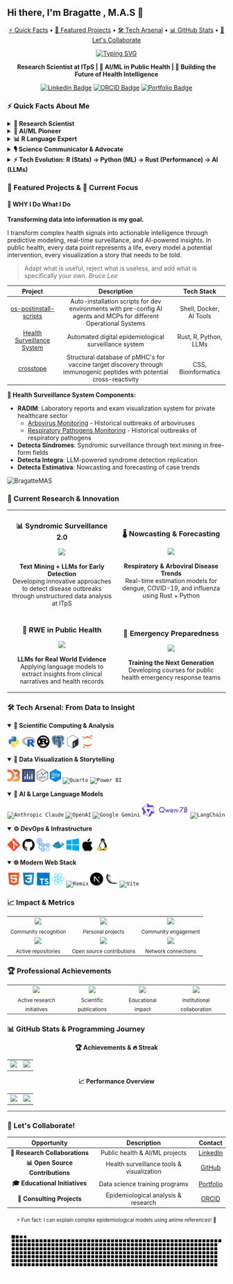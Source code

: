 ## Hi there, I'm Bragatte , M.A.S 👋
<div align="center">

[⚡ Quick Facts](#-quick-facts-about-me) • [🚀 Featured Projects](#-featured-projects--current-focus) • [🛠️ Tech Arsenal](#-tech-arsenal-from-data-to-insight) • [📊 GitHub Stats](#-github-stats--programming-journey) • [🤝 Let's Collaborate](#-lets-collaborate)

</div>



<div align="center">

[![Typing SVG](https://readme-typing-svg.herokuapp.com?font=Fira+Code&pause=1000&color=36BCF7&center=true&vCenter=true&width=600&lines=Transforming+Health+Data+into+Public+Policy;Syndromic+Surveillance+%26+AI+Researcher;Real+World+Evidence+Advocate)](https://git.io/typing-svg)

**Research Scientist at ITpS | 🧬 AI/ML in Public Health | 🚀 Building the Future of Health Intelligence**

[![Linkedin Badge](https://img.shields.io/badge/-Let's%20Connect-blue?style=for-the-badge&logo=Linkedin&logoColor=white&link=www.linkedin.com/in/bragatte)](https://www.linkedin.com/in/bragatte/)
[![ORCID Badge](https://img.shields.io/badge/-ORCID-A6CE39?style=for-the-badge&logo=orcid&logoColor=white&link=https://orcid.org/0000-0001-6031-4755)](https://orcid.org/0000-0001-6031-4755)
[![Portfolio Badge](https://img.shields.io/badge/-View%20Portfolio-green?style=for-the-badge&logo=Portfolio&logoColor=white&link=https://bit.ly/bragatte/)](https://bit.ly/bragatte)

</div>

### ⚡ Quick Facts About Me

<details>
<summary><b>🏥 Research Scientist</b></summary>

  **Leading innovations in syndromic surveillance and health intelligence at [ITpS](https://www.itps.org.br/)**
  * Real World Evidence through AI/ML applications in public health, with emphasis on text mining for syndromic surveillance and predictive modeling for respiratory and arboviral diseases

</details>

<details>
<summary><b>🧬 AI/ML Pioneer</b></summary>

**Daily application of LLMs in health research workflows**
* Configuring and deploying AI agents and MCPs (Model Context Protocols)
*  Active user of Claude-code for accelerated development
*  Transforming how epidemiological research is conducted through AI-assisted analysis

</details>

<details>
<summary><b>📊 R Language Expert</b></summary>

**Recently completed 3-year tenure as Project Coordinator of "Análise de Dados para Qualificação da Gestão em Saúde" at [ICEPi](https://icepi.es.gov.br/) (Jul 2022 - Jun 2025)**

* Designed and delivered comprehensive R programming courses covering the full data science pipeline - from ETL to Machine Learning - specifically tailored for health surveillance professionals 
* 500+ Professionals Trained

</details>

<details>
<summary><b>🎙️ Science Communicator & Advocate</b></summary>

* **Founding member and Data Analysis Group Coordinator at [Rede Análise](https://redeanalise.com.br/)**
* Founding member of Instituto Mario Schenberg

</details>

<details>
<summary><b>⚡ Tech Evolution: R (Stats) → Python (ML) → Rust (Performance) → AI (LLMs)</b></summary>
<p align="left">
<strong>From R mastery to polyglot programming</strong><br>
* Currently exploring high-performance computing for real-time epidemiological surveillance while integrating cutting-edge AI tools into traditional public health workflows
</p>
</details>

### 🚀 Featured Projects & 🎯 Current Focus

#### 🎯 WHY I Do What I Do

**Transforming data into information is my goal.**

I transform complex health signals into actionable intelligence through predictive modeling, real-time surveillance, and AI-powered insights. In public health, every data point represents a life, every model a potential intervention, every visualization a story that needs to be told.
> Adapt what is useful, reject what is useless, and add what is specifically your own.
_Bruce Lee_

<div align="center">

| Project | Description | Tech Stack |
|:---:|:---:|:---:|
| [os-postinstall-scripts](https://github.com/BragatteMAS/os-postinstall-scripts) | Auto-installation scripts for dev environments with pre-config AI agents and MCPs for different Operational Systems | Shell, Docker, AI Tools |
| [Health Surveillance System](https://github.com/InstitutoTodosPelaSaude) | Automated digital epidemiological surveillance system | Rust, R, Python, LLMs |
| [crosstope](https://github.com/BragatteMAS/crosstope) | Structural database of pMHC's for vaccine target discovery through immunogenic peptides with potential cross-reactivity | CSS, Bioinformatics |

</div>

**🔬 Health Surveillance System Components:**
- **RADIM**: Laboratory reports and exam visualization system for private healthcare sector
  - [Arbovirus Monitoring](https://www.itps.org.br/pesquisa/monitoramento-de-arboviroses) - Historical outbreaks of arboviruses
  - [Respiratory Pathogens Monitoring](https://www.itps.org.br/pesquisa/monitoramento-de-patogenos-respiratorios) - Historical outbreaks of respiratory pathogens
- **Detecta Síndromes**: Syndromic surveillance through text mining in free-form fields
- **Detecta Integra**: LLM-powered syndrome detection replication
- **Detecta Estimativa**: Nowcasting and forecasting of case trends



<p align="left"> <img src="https://komarev.com/ghpvc/?username=BragatteMAS" alt="BragatteMAS" /> </p>

### 🚀 Current Research & Innovation

<div align="right">

<table>
<tr>
<td width="50%">
<h3 align="center">📊 Syndromic Surveillance 2.0</h3>
<div align="center">
<img src="https://img.shields.io/badge/Status-Active-success?style=for-the-badge" />
<p>
<strong>Text Mining + LLMs for Early Detection</strong><br>
Developing innovative approaches to detect disease outbreaks through unstructured data analysis at ITpS
</p>
</div>
</td>
<td width="50%">
<h3 align="center">🌡️ Nowcasting & Forecasting</h3>
<div align="center">
<img src="https://img.shields.io/badge/Status-In_Progress-yellow?style=for-the-badge" />
<p>
<strong>Respiratory & Arboviral Disease Trends</strong><br>
Real-time estimation models for dengue, COVID-19, and influenza using Rust + Python
</p>
</div>
</td>
</tr>
<tr>
<td width="50%">
<h3 align="center">🏥 RWE in Public Health</h3>
<div align="center">
<img src="https://img.shields.io/badge/Status-Active-success?style=for-the-badge" />
<p>
<strong>LLMs for Real World Evidence</strong><br>
Applying language models to extract insights from clinical narratives and health records
</p>
</div>
</td>
<td width="50%">
<h3 align="center">🚨 Emergency Preparedness</h3>
<div align="center">
<img src="https://img.shields.io/badge/Status-Teaching-blue?style=for-the-badge" />
<p>
<strong>Training the Next Generation</strong><br>
Developing courses for public health emergency response teams
</p>
</div>
</td>
</tr>
</table>

</div>

### 🛠️ Tech Arsenal: From Data to Insight

<details open>
<summary><b>🧬 Scientific Computing & Analysis</b></summary>

<code><img height="30" src="https://raw.githubusercontent.com/devicons/devicon/master/icons/python/python-original.svg" alt="Python"></code>
<code><img height="30" src="https://raw.githubusercontent.com/devicons/devicon/master/icons/r/r-original.svg" alt="R"></code>
<code><img height="30" src="https://raw.githubusercontent.com/devicons/devicon/master/icons/rust/rust-original.svg" alt="Rust"></code>
<code><img height="30" src="https://raw.githubusercontent.com/devicons/devicon/master/icons/postgresql/postgresql-original.svg" alt="PostgreSQL"></code>
<code><img height="30" src="https://raw.githubusercontent.com/devicons/devicon/master/icons/bash/bash-original.svg" alt="Bash"></code>
<code><img height="30" src="https://raw.githubusercontent.com/devicons/devicon/master/icons/jupyter/jupyter-original.svg" alt="Jupyter"></code>

</details>

<details open>
<summary><b>🎨 Data Visualization & Storytelling</b></summary>

<code><img height="30" src="https://raw.githubusercontent.com/devicons/devicon/master/icons/d3js/d3js-original.svg" alt="D3.js"></code>
<code><img height="30" src="https://raw.githubusercontent.com/devicons/devicon/master/icons/plotly/plotly-original.svg" alt="Plotly"></code>
<code><img height="30" src="https://raw.githubusercontent.com/tidyverse/ggplot2/main/man/figures/logo.png" alt="ggplot2"></code>
<code><img height="30" src="https://raw.githubusercontent.com/rstudio/hex-stickers/master/SVG/shiny.svg" alt="Shiny"></code>
<code><img height="30" src="https://quarto.org/quarto.png" alt="Quarto"></code>
<code><img height="30" src="https://raw.githubusercontent.com/microsoft/PowerBI-Icons/main/SVG/Power-BI.svg" alt="Power BI"></code>


</details>

<details open>
<summary><b>🤖 AI & Large Language Models</b></summary>

<code><img height="30" src="https://www.anthropic.com/images/icons/apple-touch-icon.png" alt="Anthropic Claude"></code>
<code><img height="30" src="https://upload.wikimedia.org/wikipedia/commons/0/04/ChatGPT_logo.svg" alt="OpenAI"></code>
<code><img height="30" src="https://upload.wikimedia.org/wikipedia/commons/8/8a/Google_Gemini_logo.svg" alt="Google Gemini"></code>
<code><img height="30" src="https://github.com/QwenLM/Qwen/raw/main/assets/logo.jpg" alt="Qwen"></code>
<code><img height="30" src="https://python.langchain.com/img/favicon.ico" alt="LangChain"></code>


</details >

<details open>
<summary><b>⚙️ DevOps & Infrastructure</b></summary>

<code><img height="30" src="https://raw.githubusercontent.com/devicons/devicon/master/icons/git/git-original.svg" alt="Git"></code>
<code><img height="30" src="https://raw.githubusercontent.com/devicons/devicon/master/icons/github/github-original.svg" alt="GitHub"></code>
<code><img height="30" src="https://raw.githubusercontent.com/devicons/devicon/master/icons/githubactions/githubactions-original.svg" alt="GitHub Actions"></code>
<code><img height="30" src="https://raw.githubusercontent.com/devicons/devicon/master/icons/docker/docker-original.svg" alt="Docker"></code>
<code><img height="30" src="https://raw.githubusercontent.com/devicons/devicon/master/icons/windows8/windows8-original.svg" alt="Windows"></code>
<code><img height="30" src="https://raw.githubusercontent.com/devicons/devicon/master/icons/apple/apple-original.svg" alt="macOS"></code>
<code><img height="30" src="https://raw.githubusercontent.com/devicons/devicon/master/icons/linux/linux-original.svg" alt="Linux"></code>

</details>

<details open>
<summary><b>🌐 Modern Web Stack</b></summary>

<code><img height="30" src="https://raw.githubusercontent.com/devicons/devicon/master/icons/html5/html5-original.svg" alt="HTML5"></code>
<code><img height="30" src="https://raw.githubusercontent.com/devicons/devicon/master/icons/css3/css3-original.svg" alt="CSS3"></code>
<code><img height="30" src="https://raw.githubusercontent.com/devicons/devicon/master/icons/typescript/typescript-original.svg" alt="TypeScript"></code>
<code><img height="30" src="https://raw.githubusercontent.com/devicons/devicon/master/icons/react/react-original.svg" alt="React"></code>
<code><img height="30" src="https://remix.run/favicon-192.png" alt="Remix"></code>
<code><img height="30" src="https://raw.githubusercontent.com/devicons/devicon/master/icons/nextjs/nextjs-original.svg" alt="Next.js"></code>
<code><img height="30" src="https://raw.githubusercontent.com/devicons/devicon/master/icons/flask/flask-original.svg" alt="Flask"></code>
<code><img height="30" src="https://vitejs.dev/logo.svg" alt="Vite"></code>

</details>

### 📈 Impact & Metrics

<div align="center">
<table>
<tr>
<td align="center">
<img src="https://img.shields.io/badge/GitHub_Stars_Received-8-brightgreen?style=for-the-badge" />
<br><sub>Community recognition</sub>
</td>
<td align="center">
<img src="https://img.shields.io/badge/Original_Repos-26-blue?style=for-the-badge" />
<br><sub>Personal projects</sub>
</td>
<td align="center">
<img src="https://img.shields.io/badge/GitHub_Followers-67-orange?style=for-the-badge" />
<br><sub>Community engagement</sub>
</td>
</tr>
<tr>
<td align="center">
<img src="https://img.shields.io/badge/Total_Repos-126-purple?style=for-the-badge" />
<br><sub>Active repositories</sub>
</td>
<td align="center">
<img src="https://img.shields.io/badge/Forks-100-yellow?style=for-the-badge" />
<br><sub>Open source contributions</sub>
</td>
<td align="center">
<img src="https://img.shields.io/badge/Following-171-green?style=for-the-badge" />
<br><sub>Network connections</sub>
</td>
</tr>
</table>
</div>

### 🏆 Professional Achievements

<div align="center">
<table>
<tr>
<td align="center">
<img src="https://img.shields.io/badge/Research_Projects-10+-blue?style=for-the-badge" />
<br><sub>Active research initiatives</sub>
</td>
<td align="center">
<img src="https://img.shields.io/badge/Publications-5+-green?style=for-the-badge" />
<br><sub>Scientific publications</sub>
</td>
<td align="center">
<img src="https://img.shields.io/badge/Professionals_Trained-500+-orange?style=for-the-badge" />
<br><sub>Educational impact</sub>
</td>
<td align="center">
<img src="https://img.shields.io/badge/Organizations-3+-purple?style=for-the-badge" />
<br><sub>Institutional collaboration</sub>
</td>
</tr>
</table>
</div>

### 📊 GitHub Stats & Programming Journey

<div align="center">

**🏆 Achievements & 🔥 Streak**
<table>
<tr>
<td align="center">
<img height="200em" src="https://github-profile-trophy.vercel.app/?username=BragatteMAS&theme=algolia&no-frame=true&row=3&column=3"/>
</td>
<td align="center">
<img height="200em" src="https://github-readme-streak-stats.herokuapp.com/?user=BragatteMAS&theme=react&hide_border=true&layout=compact"/>
</td>
</tr>
</table>

**📈 Performance Overview**
<table>
<tr>
<td align="center">
<img height="180em" src="https://github-readme-stats.vercel.app/api?username=BragatteMAS&show_icons=true&theme=react&include_all_commits=true&count_private=true"/>
</td>
<td align="center">
<img height="180em" src="https://github-readme-stats.vercel.app/api/top-langs/?username=BragatteMAS&layout=compact&langs_count=8&theme=react"/>
</td>
</tr>
</table>

</div>

---

### 🤝 Let's Collaborate!

<div align="center">

| Opportunity | Description | Contact |
|:---:|:---:|:---:|
| **🔬 Research Collaborations** | Public health & AI/ML projects | [LinkedIn](https://www.linkedin.com/in/bragatte/) |
| **📊 Open Source Contributions** | Health surveillance tools & visualization | [GitHub](https://github.com/BragatteMAS) |
| **🎓 Educational Initiatives** | Data science training programs | [Portfolio](https://bit.ly/bragatte) |
| **💼 Consulting Projects** | Epidemiological analysis & research | [ORCID](https://orcid.org/0000-0001-6031-4755) |

</div>

<div align="center">

<sub>⚡ Fun fact: I can explain complex epidemiological models using anime references! 🎌</sub>

</div>

<p align="center">
  <img src="https://github.com/BragatteMAS/BragatteMAS/blob/output/github-contribution-grid-snake.svg" alt="snake">
</p>

